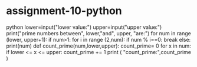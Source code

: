 # assignment-10-python
python
lower=input("lower value:")
upper=input("upper value:")
print("prime numbers between", lower,"and", upper, "are:")
for num in range (lower, upper+1):
 if num>1:
  for i in range (2,num):
   if num % i==0:
    break
  else: print(num)
def  count_prime(num,lower,upper):
  count_prime= 0
  for x in num:
    if lower <= x <= upper:
      count_prime += 1
print ( "count_prime:",count_prime )
